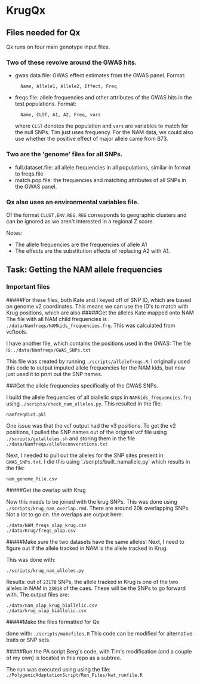 # KrugQx

## Files needed for Qx

Qx runs on four main genotype input files. 

### Two of these revolve around the GWAS hits. 

* gwas.data.file: GWAS effect estimates from the GWAS panel. Format:
		
		Name, Allele1, Allele2, Effect, Freq
* freqs.file: allele frequencies and other attributes of the GWAS hits in the test populations. Format:

		Name, CLST, A1, A2, Freq, vars
		
	where `CLST` denotes the population and `vars` are variables to match for the null SNPs. Tim just uses frequency. For the NAM data, we could also use whether the positive effect of major allele came from B73.
	
### Two are the 'genome' files for all SNPs.

* full.dataset.file: all allele frequencies in all populations, similar in format to freqs.file
* match.pop.file:  the frequencies and matching attributes of all SNPs in the GWAS panel.

### Qx also uses an environmental variables file.

Of the format `CLUST,ENV,REG`. `REG` corresponds to geographic clusters and can be ignored as we aren't interested in a regional Z score. 

Notes:

* The allele frequencies are the frequencies of allele A1
* The effects are the substitution effects of replacing A2 with A1.

## Task: Getting the NAM allele frequencies

### Important files

#####For these files, both Kate and I keyed off of SNP ID, which are based on genome v2 coordinates. This means we can use the ID's to match with Krug positions, which are also 
#####Get the alleles Kate mapped onto NAM
The file with all NAM child frequencies is : `./data/Namfreqs/NAMkids_frequencies.frq`. This was calculated from vcftools.

I have another file, which contains the positions used in the GWAS:
The file is: `./data/Namfreqs/GWAS_SNPs.txt`

This file was created by running `./scripts/allelefreqs.R`. I originally used this code to output imputed allele frequencies for the NAM kids, but now just used it to print out the SNP names.

###Get the allele frequencies specifically of the GWAS SNPs. 

I build the allele frequencies of all biallelic snps in `NAMkids_frequencies.frq` using `./scripts/check_nam_alleles.py`. This resulted in the file:

	namfreqdict.pkl

One issue was that the vcf output had the v3 positions.  To get the v2 positions, I pulled the SNP names out of the original vcf file using `./scripts/getalleles.sh` and storing them in the file `./data/Namfreqs/alleleconverstions.txt`

Next, I needed to pull out the alleles for the SNP sites present in `GWAS_SNPs.txt`. I did this using './scripts/built_namallele.py` which results in the file:

	nam_genome_file.csv


#####Get the overlap with Krug

Now this needs to be joined with the krug SNPs. This was done using `./scripts/krug_nam_overlap.rmd`. There are around 20k overlapping SNPs. Not a lot to go on. the overlaps are output here:

	./data/NAM_freqs_olap_krug.csv
	./data/Krug/freqs_olap.csv
	
#####Make sure the two datasets have the same alleles!
Next, I need to figure out if the allele tracked in NAM is the allele tracked in Krug.

This was done with:

	./scripts/krug_nam_alleles.py
	
Results:  out of `23178` SNPs, the allele tracked in Krug is one of the two alleles in NAM in `23018` of the caes.  These will be the SNPs to go forward with. The output files are:

	./data/nam_olap_krug_biallelic.csv
	./data/krug_olap_biallelic.csv

#####Make the files formatted for Qx

done with: `./scripts/makefiles.R`
This code can be modified for alternative traits or SNP sets.

#####Run the PA script
Berg's code, with Tim's modification (and a couple of my own) is located in this repo as a subtree.

The run was executed using using the file: `./PolygenicAdaptationScript/Run_Files/kwt_runfile.R`

	


	